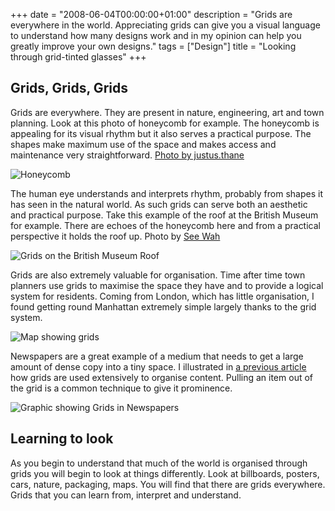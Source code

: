 +++
date = "2008-06-04T00:00:00+01:00"
description = "Grids are everywhere in the world. Appreciating grids can give you a visual language to understand how many designs work and in my opinion can help you greatly improve your own designs."
tags = ["Design"]
title = "Looking through grid-tinted glasses"
+++

## Grids, Grids, Grids

Grids are everywhere. They are present in nature, engineering, art and town
planning. Look at this photo of honeycomb for example. The honeycomb is
appealing for its visual rhythm but it also serves a practical purpose. The
shapes make maximum use of the space and makes access and maintenance very
straightforward. [Photo by justus.thane][1]

![Honeycomb][2]

The human eye understands and interprets rhythm, probably from shapes it has
seen in the natural world. As such grids can serve both an aesthetic and
practical purpose. Take this example of the roof at the British Museum for
example. There are echoes of the honeycomb here and from a practical perspective
it holds the roof up. Photo by [See Wah][3]

![Grids on the British Museum Roof][4]

Grids are also extremely valuable for organisation. Time after time town
planners use grids to maximise the space they have and to provide a logical
system for residents. Coming from London, which has little organisation, I found
getting round Manhattan extremely simple largely thanks to the grid system.

![Map showing grids][5]

Newspapers are a great example of a medium that needs to get a large amount of
dense copy into a tiny space. I illustrated in [a previous article][6] how grids
are used extensively to organise content. Pulling an item out of the grid is a
common technique to give it prominence.

![Graphic showing Grids in Newspapers][7]

## Learning to look

As you begin to understand that much of the world is organised through grids you
will begin to look at things differently. Look at billboards, posters, cars,
nature, packaging, maps. You will find that there are grids everywhere. Grids
that you can learn from, interpret and understand.

[1]: http://www.flickr.com/photos/justusthane/
[2]: /images/articles/honeycomb.jpg
[3]: http://www.flickr.com/photos/seewah/
[4]: /images/articles/british_library.jpg
[5]: /images/articles/map.jpg
[6]: /designing_with_grids_in_photoshop/
[7]: /images/articles/guardian_grid.jpg
